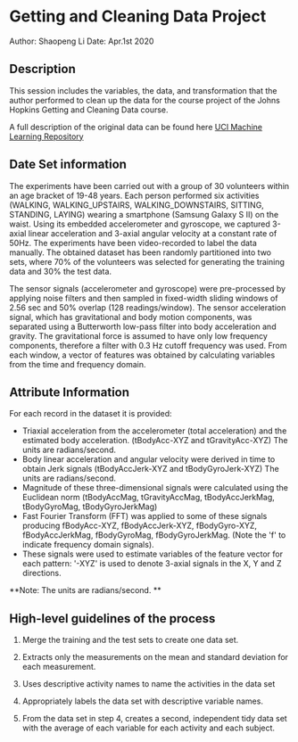 # Getting and Cleaning Data Project
Author: Shaopeng Li
Date: Apr.1st  2020

## Description
This session includes the variables, the data, and transformation that the author performed to clean up the data for the course project of the Johns Hopkins Getting and Cleaning Data course.

A full description of the original data can be found here [UCI Machine Learning Repository](http://archive.ics.uci.edu/ml/datasets/Human+Activity+Recognition+Using+Smartphones)

## Date Set information
The experiments have been carried out with a group of 30 volunteers within an age bracket of 19-48 years. Each person performed six activities (WALKING, WALKING_UPSTAIRS, WALKING_DOWNSTAIRS, SITTING, STANDING, LAYING) wearing a smartphone (Samsung Galaxy S II) on the waist. Using its embedded accelerometer and gyroscope, we captured 3-axial linear acceleration and 3-axial angular velocity at a constant rate of 50Hz. The experiments have been video-recorded to label the data manually. The obtained dataset has been randomly partitioned into two sets, where 70% of the volunteers was selected for generating the training data and 30% the test data. 

The sensor signals (accelerometer and gyroscope) were pre-processed by applying noise filters and then sampled in fixed-width sliding windows of 2.56 sec and 50% overlap (128 readings/window). The sensor acceleration signal, which has gravitational and body motion components, was separated using a Butterworth low-pass filter into body acceleration and gravity. The gravitational force is assumed to have only low frequency components, therefore a filter with 0.3 Hz cutoff frequency was used. From each window, a vector of features was obtained by calculating variables from the time and frequency domain.

## Attribute Information
For each record in the dataset it is provided:

- Triaxial acceleration from the accelerometer (total acceleration) and the estimated body acceleration. (tBodyAcc-XYZ and tGravityAcc-XYZ) The units are radians/second. 
- Body linear acceleration and angular velocity were derived in time to obtain Jerk signals (tBodyAccJerk-XYZ and tBodyGyroJerk-XYZ) The units are radians/second. 
- Magnitude of these three-dimensional signals were calculated using the Euclidean norm (tBodyAccMag, tGravityAccMag, tBodyAccJerkMag, tBodyGyroMag, tBodyGyroJerkMag)
- Fast Fourier Transform (FFT) was applied to some of these signals producing fBodyAcc-XYZ, fBodyAccJerk-XYZ, fBodyGyro-XYZ, fBodyAccJerkMag, fBodyGyroMag, fBodyGyroJerkMag. (Note the 'f' to indicate frequency domain signals). 
- These signals were used to estimate variables of the feature vector for each pattern: '-XYZ' is used to denote 3-axial signals in the X, Y and Z directions. 

**Note: The units are radians/second. **

## High-level guidelines of the process
1. Merge the training and the test sets to create one data set.

2. Extracts only the measurements on the mean and standard deviation for each measurement.

3. Uses descriptive activity names to name the activities in the data set

4. Appropriately labels the data set with descriptive variable names.

5. From the data set in step 4, creates a second, independent tidy data set with the average of each variable for each activity and each subject.




